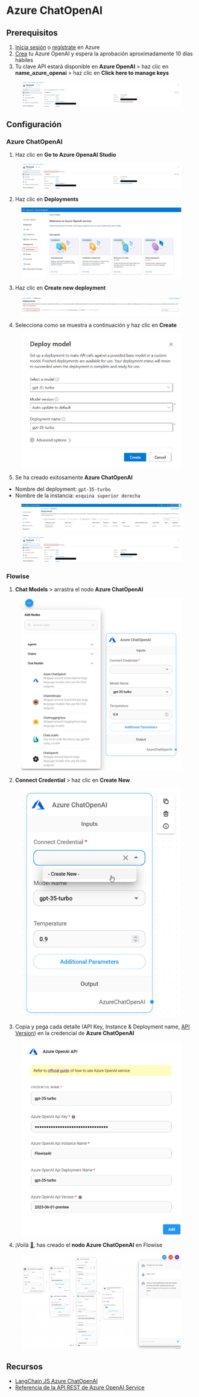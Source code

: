 # Azure ChatOpenAI

## Prerequisitos

1. [Inicia sesión](https://portal.azure.com/) o [regístrate](https://azure.microsoft.com/en-us/free/) en Azure
2. [Crea](https://portal.azure.com/#create/Microsoft.CognitiveServicesOpenAI) tu Azure OpenAI y espera la aprobación aproximadamente 10 días hábiles
3. Tu clave API estará disponible en **Azure OpenAI** > haz clic en **name\_azure\_openai** > haz clic en **Click here to manage keys**

<figure><img src="../../../../.gitbook/assets/azure/azure-general/1.png" alt=""><figcaption></figcaption></figure>

## Configuración

### Azure ChatOpenAI

1. Haz clic en **Go to Azure OpenaAI Studio**

<figure><img src="../../../../.gitbook/assets/azure/azure-general/2.png" alt=""><figcaption></figcaption></figure>

2. Haz clic en **Deployments**

<figure><img src="../../../../.gitbook/assets/azure/azure-general/3.png" alt=""><figcaption></figcaption></figure>

3. Haz clic en **Create new deployment**

<figure><img src="../../../../.gitbook/assets/azure/azure-general/4.png" alt=""><figcaption></figcaption></figure>

4. Selecciona como se muestra a continuación y haz clic en **Create**

<figure><img src="../../../../.gitbook/assets/azure/azure-chatopenai/1.png" alt="" width="558"><figcaption></figcaption></figure>

5. Se ha creado exitosamente **Azure ChatOpenAI**

* Nombre del deployment: `gpt-35-turbo`
* Nombre de la instancia: `esquina superior derecha`

<figure><img src="../../../../.gitbook/assets/azure/azure-chatopenai/2.png" alt=""><figcaption></figcaption></figure>

<figure><img src="../../../../.gitbook/assets/azure/azure-general/2.png" alt=""><figcaption></figcaption></figure>

### Flowise

1. **Chat Models** > arrastra el nodo **Azure ChatOpenAI**

<figure><img src="../../../../.gitbook/assets/azure/azure-chatopenai/3.png" alt="" width="563"><figcaption></figcaption></figure>

2. **Connect Credential** > haz clic en **Create New**

<figure><img src="../../../../.gitbook/assets/azure/azure-chatopenai/4.png" alt="" width="421"><figcaption></figcaption></figure>

3. Copia y pega cada detalle (API Key, Instance & Deployment name, [API Version](https://learn.microsoft.com/en-us/azure/ai-services/openai/reference#chat-completions)) en la credencial de **Azure ChatOpenAI**

<figure><img src="../../../../.gitbook/assets/azure/azure-chatopenai/5.png" alt="" width="563"><figcaption></figcaption></figure>

4. ¡Voilà [🎉](https://emojipedia.org/party-popper/), has creado el **nodo Azure ChatOpenAI** en Flowise

<figure><img src="../../../../.gitbook/assets/azure/azure-general/5.png" alt=""><figcaption></figcaption></figure>

## Recursos

* [LangChain JS Azure ChatOpenAI](https://js.langchain.com/docs/modules/model_io/models/chat/integrations/azure)
* [Referencia de la API REST de Azure OpenAI Service](https://learn.microsoft.com/en-us/azure/ai-services/openai/reference)
